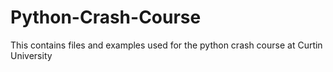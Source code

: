 # Python-Crash-Course
This contains files and examples used for the python crash course at Curtin University
